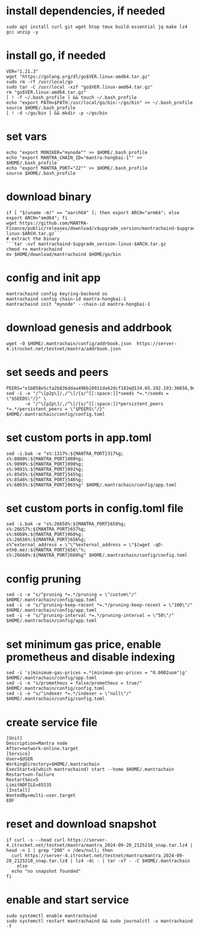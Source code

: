 # install dependencies, if needed
```sudo apt update && sudo apt upgrade -y
sudo apt install curl git wget htop tmux build-essential jq make lz4 gcc unzip -y
```
# install go, if needed
```cd $HOME
VER="1.21.3"
wget "https://golang.org/dl/go$VER.linux-amd64.tar.gz"
sudo rm -rf /usr/local/go
sudo tar -C /usr/local -xzf "go$VER.linux-amd64.tar.gz"
rm "go$VER.linux-amd64.tar.gz"
[ ! -f ~/.bash_profile ] && touch ~/.bash_profile
echo "export PATH=$PATH:/usr/local/go/bin:~/go/bin" >> ~/.bash_profile
source $HOME/.bash_profile
[ ! -d ~/go/bin ] && mkdir -p ~/go/bin
```

# set vars
```echo "export WALLET="wallet"" >> $HOME/.bash_profile
echo "export MONIKER="mynode"" >> $HOME/.bash_profile
echo "export MANTRA_CHAIN_ID="mantra-hongbai-1"" >> $HOME/.bash_profile
echo "export MANTRA_PORT="22"" >> $HOME/.bash_profile
source $HOME/.bash_profile
```

# download binary
```upgrade_version="3.0.0"
if [ "$(uname -m)" == "aarch64" ]; then export ARCH="arm64"; else export ARCH="amd64"; fi
wget https://github.com/MANTRA-Finance/public/releases/download/v$upgrade_version/mantrachaind-$upgrade_version-linux-$ARCH.tar.gz```
# extract the binary
```tar -xvf mantrachaind-$upgrade_version-linux-$ARCH.tar.gz
chmod +x mantrachaind
mv $HOME/download/mantrachaind $HOME/go/bin
```

# config and init app
```mantrachaind config node tcp://localhost:${MANTRA_PORT}657
mantrachaind config keyring-backend os
mantrachaind config chain-id mantra-hongbai-1
mantrachaind init "mynode" --chain-id mantra-hongbai-1
```

# download genesis and addrbook
```wget -O $HOME/.mantrachain/config/genesis.json https://server-4.itrocket.net/testnet/mantra/genesis.json
wget -O $HOME/.mantrachain/config/addrbook.json  https://server-4.itrocket.net/testnet/mantra/addrbook.json
```

# set seeds and peers
```SEEDS=""
PEERS="e1b058e5cfa2b836ddaa496b10911da62dcf182e@134.65.192.193:36656,9d8acd0a6a0320ef705feb16757e14aca8b80bc0@81.17.98.206:26656,e4ab5611faceed5063357828b5e9a0ca5f26d15b@185.225.32.30:27656,30235fa097d100a14d2b534fdbf67e34e8d5f6cf@139.45.205.60:21656,33cf22311a510b01552fb1e323add74c641f01c5@65.109.62.39:18656,461895a08760159547c7b307f5a715f8f16feda8@46.166.140.185:26656,4108fe9fcb51967c16866b0b9c5bc14b4326afb0@65.108.78.101:14356,042c33fb6929d4d8a1f3d1c25694912ef1d6673e@162.55.245.144:2040,73cfc9b8f63aa9dbb923163854221db768039847@94.237.56.172:26656"
sed -i -e "/^\[p2p\]/,/^\[/{s/^[[:space:]]*seeds *=.*/seeds = \"$SEEDS\"/}" \
       -e "/^\[p2p\]/,/^\[/{s/^[[:space:]]*persistent_peers *=.*/persistent_peers = \"$PEERS\"/}" $HOME/.mantrachain/config/config.toml
```


# set custom ports in app.toml
```
sed -i.bak -e "s%:1317%:${MANTRA_PORT}317%g;
s%:8080%:${MANTRA_PORT}080%g;
s%:9090%:${MANTRA_PORT}090%g;
s%:9091%:${MANTRA_PORT}091%g;
s%:8545%:${MANTRA_PORT}545%g;
s%:8546%:${MANTRA_PORT}546%g;
s%:6065%:${MANTRA_PORT}065%g" $HOME/.mantrachain/config/app.toml
```

# set custom ports in config.toml file
```
sed -i.bak -e "s%:26658%:${MANTRA_PORT}658%g;
s%:26657%:${MANTRA_PORT}657%g;
s%:6060%:${MANTRA_PORT}060%g;
s%:26656%:${MANTRA_PORT}656%g;
s%^external_address = \"\"%external_address = \"$(wget -qO- eth0.me):${MANTRA_PORT}656\"%;
s%:26660%:${MANTRA_PORT}660%g" $HOME/.mantrachain/config/config.toml
```

# config pruning
```
sed -i -e "s/^pruning *=.*/pruning = \"custom\"/" $HOME/.mantrachain/config/app.toml
sed -i -e "s/^pruning-keep-recent *=.*/pruning-keep-recent = \"100\"/" $HOME/.mantrachain/config/app.toml
sed -i -e "s/^pruning-interval *=.*/pruning-interval = \"50\"/" $HOME/.mantrachain/config/app.toml
```

# set minimum gas price, enable prometheus and disable indexing
```
sed -i 's|minimum-gas-prices =.*|minimum-gas-prices = "0.0002uom"|g' $HOME/.mantrachain/config/app.toml
sed -i -e "s/prometheus = false/prometheus = true/" $HOME/.mantrachain/config/config.toml
sed -i -e "s/^indexer *=.*/indexer = \"null\"/" $HOME/.mantrachain/config/config.toml
```

# create service file
```sudo tee /etc/systemd/system/mantrachaind.service > /dev/null <<EOF
[Unit]
Description=Mantra node
After=network-online.target
[Service]
User=$USER
WorkingDirectory=$HOME/.mantrachain
ExecStart=$(which mantrachaind) start --home $HOME/.mantrachain
Restart=on-failure
RestartSec=5
LimitNOFILE=65535
[Install]
WantedBy=multi-user.target
EOF
```

# reset and download snapshot
```mantrachaind tendermint unsafe-reset-all --home $HOME/.mantrachain
if curl -s --head curl https://server-4.itrocket.net/testnet/mantra/mantra_2024-09-20_2125218_snap.tar.lz4 | head -n 1 | grep "200" > /dev/null; then
  curl https://server-4.itrocket.net/testnet/mantra/mantra_2024-09-20_2125218_snap.tar.lz4 | lz4 -dc - | tar -xf - -C $HOME/.mantrachain
    else
  echo "no snapshot founded"
fi
```

# enable and start service
```sudo systemctl daemon-reload
sudo systemctl enable mantrachaind
sudo systemctl restart mantrachaind && sudo journalctl -u mantrachaind -f
```
